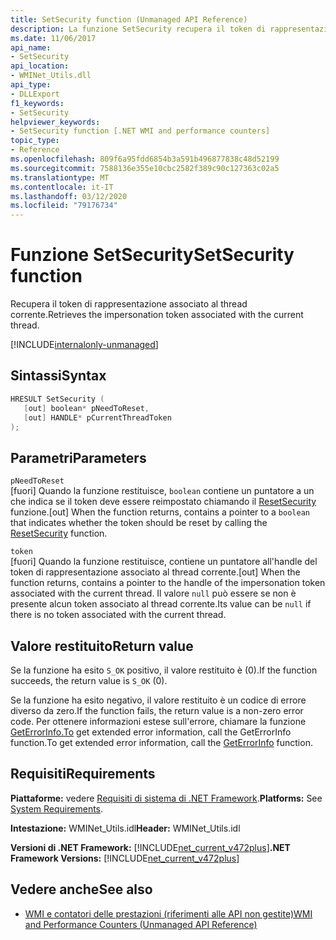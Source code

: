 ```yaml
---
title: SetSecurity function (Unmanaged API Reference)
description: La funzione SetSecurity recupera il token di rappresentazione del thread corrente.
ms.date: 11/06/2017
api_name:
- SetSecurity
api_location:
- WMINet_Utils.dll
api_type:
- DLLExport
f1_keywords:
- SetSecurity
helpviewer_keywords:
- SetSecurity function [.NET WMI and performance counters]
topic_type:
- Reference
ms.openlocfilehash: 809f6a95fdd6854b3a591b496877838c48d52199
ms.sourcegitcommit: 7588136e355e10cbc2582f389c90c127363c02a5
ms.translationtype: MT
ms.contentlocale: it-IT
ms.lasthandoff: 03/12/2020
ms.locfileid: "79176734"
---
```

# <a name="setsecurity-function"></a><span data-ttu-id="170c7-103">Funzione SetSecurity</span><span class="sxs-lookup"><span data-stu-id="170c7-103">SetSecurity function</span></span>

<span data-ttu-id="170c7-104">Recupera il token di rappresentazione associato al thread corrente.</span><span class="sxs-lookup"><span data-stu-id="170c7-104">Retrieves the impersonation token associated with the current thread.</span></span>

[!INCLUDE[internalonly-unmanaged](../../../../includes/internalonly-unmanaged.md)]

## <a name="syntax"></a><span data-ttu-id="170c7-105">Sintassi</span><span class="sxs-lookup"><span data-stu-id="170c7-105">Syntax</span></span>

```cpp
HRESULT SetSecurity (
   [out] boolean* pNeedToReset,
   [out] HANDLE* pCurrentThreadToken
);
```

## <a name="parameters"></a><span data-ttu-id="170c7-106">Parametri</span><span class="sxs-lookup"><span data-stu-id="170c7-106">Parameters</span></span>

`pNeedToReset`\
<span data-ttu-id="170c7-107">[fuori] Quando la funzione restituisce, `boolean` contiene un puntatore a un che indica se il token deve essere reimpostato chiamando il [ResetSecurity](resetsecurity.md) funzione.</span><span class="sxs-lookup"><span data-stu-id="170c7-107">[out] When the function returns, contains a pointer to a `boolean` that indicates whether the token should be reset by calling the [ResetSecurity](resetsecurity.md) function.</span></span>

`token`\
<span data-ttu-id="170c7-108">[fuori] Quando la funzione restituisce, contiene un puntatore all'handle del token di rappresentazione associato al thread corrente.</span><span class="sxs-lookup"><span data-stu-id="170c7-108">[out] When the function returns, contains a pointer to the handle of the impersonation token associated with the current thread.</span></span> <span data-ttu-id="170c7-109">Il valore `null` può essere se non è presente alcun token associato al thread corrente.</span><span class="sxs-lookup"><span data-stu-id="170c7-109">Its value can be `null` if there is no token associated with the current thread.</span></span>

## <a name="return-value"></a><span data-ttu-id="170c7-110">Valore restituito</span><span class="sxs-lookup"><span data-stu-id="170c7-110">Return value</span></span>

<span data-ttu-id="170c7-111">Se la funzione ha esito `S_OK` positivo, il valore restituito è (0).</span><span class="sxs-lookup"><span data-stu-id="170c7-111">If the function succeeds, the return value is `S_OK` (0).</span></span>

<span data-ttu-id="170c7-112">Se la funzione ha esito negativo, il valore restituito è un codice di errore diverso da zero.</span><span class="sxs-lookup"><span data-stu-id="170c7-112">If the function fails, the return value is a non-zero error code.</span></span> <span data-ttu-id="170c7-113">Per ottenere informazioni estese sull'errore, chiamare la funzione [GetErrorInfo.To](geterrorinfo.md) get extended error information, call the GetErrorInfo function.</span><span class="sxs-lookup"><span data-stu-id="170c7-113">To get extended error information, call the [GetErrorInfo](geterrorinfo.md) function.</span></span>

## <a name="requirements"></a><span data-ttu-id="170c7-114">Requisiti</span><span class="sxs-lookup"><span data-stu-id="170c7-114">Requirements</span></span>

 <span data-ttu-id="170c7-115">**Piattaforme:** vedere [Requisiti di sistema di .NET Framework](../../get-started/system-requirements.md).</span><span class="sxs-lookup"><span data-stu-id="170c7-115">**Platforms:** See [System Requirements](../../get-started/system-requirements.md).</span></span>

 <span data-ttu-id="170c7-116">**Intestazione:** WMINet_Utils.idl</span><span class="sxs-lookup"><span data-stu-id="170c7-116">**Header:** WMINet_Utils.idl</span></span>

 <span data-ttu-id="170c7-117">**Versioni di .NET Framework:** [!INCLUDE[net_current_v472plus](../../../../includes/net-current-v472plus.md)]</span><span class="sxs-lookup"><span data-stu-id="170c7-117">**.NET Framework Versions:** [!INCLUDE[net_current_v472plus](../../../../includes/net-current-v472plus.md)]</span></span>

## <a name="see-also"></a><span data-ttu-id="170c7-118">Vedere anche</span><span class="sxs-lookup"><span data-stu-id="170c7-118">See also</span></span>

- [<span data-ttu-id="170c7-119">WMI e contatori delle prestazioni (riferimenti alle API non gestite)</span><span class="sxs-lookup"><span data-stu-id="170c7-119">WMI and Performance Counters (Unmanaged API Reference)</span></span>](index.md)
